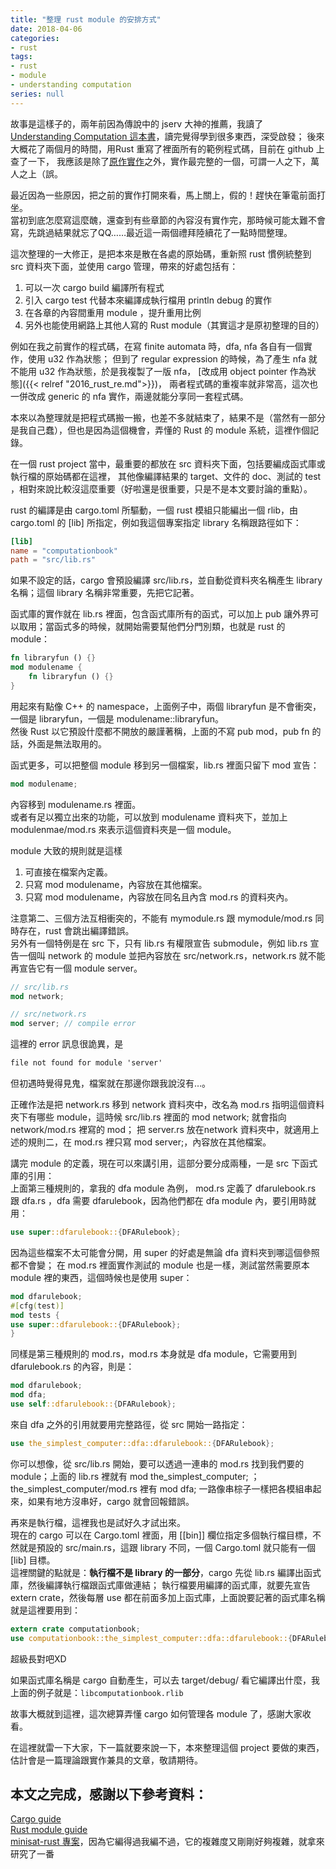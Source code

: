 ```yaml
---
title: "整理 rust module 的安排方式"
date: 2018-04-06
categories:
- rust
tags:
- rust
- module
- understanding computation
series: null
---
```


故事是這樣子的，兩年前因為傳說中的 jserv 大神的推薦，我讀了 [Understanding Computation 這本書](http://computationbook.com/)，讀完覺得學到很多東西，深受啟發；
後來大概花了兩個月的時間，用Rust 重寫了裡面所有的範例程式碼，目前在 github 上查了一下，
我應該是除了[原作實作](https://github.com/tomstuart/computationbook)之外，實作最完整的一個，可謂一人之下，萬人之上（誤。  

最近因為一些原因，把之前的實作打開來看，馬上關上，假的！趕快在筆電前面打坐。  
當初到底怎麼寫這麼醜，還查到有些章節的內容沒有實作完，那時候可能太難不會寫，先跳過結果就忘了QQ……最近這一兩個禮拜陸續花了一點時間整理。  

這次整理的一大修正，是把本來是散在各處的原始碼，重新照 rust 慣例統整到 src 資料夾下面，並使用 cargo 管理，帶來的好處包括有：

1. 可以一次 cargo build 編譯所有程式
2. 引入 cargo test 代替本來編譯成執行檔用 println debug 的實作
3. 在各章的內容間重用 module ，提升重用比例
4. 另外也能使用網路上其他人寫的 Rust module（其實這才是原初整理的目的）  

例如在我之前實作的程式碼，在寫 finite automata 時，dfa, nfa 各自有一個實作，使用 u32 作為狀態；
但到了 regular expression 的時候，為了產生 nfa 就不能用 u32 作為狀態，於是我複製了一版 nfa，
[改成用 object pointer 作為狀態]({{< relref "2016_rust_re.md">}})，
兩者程式碼的重複率就非常高，這次也一併改成 generic 的 nfa 實作，兩邊就能分享同一套程式碼。  
<!--more-->

本來以為整理就是把程式碼搬一搬，也差不多就結束了，結果不是（當然有一部分是我自己蠢），但也是因為這個機會，弄懂的 Rust 的 module 系統，這裡作個記錄。  

在一個 rust project 當中，最重要的都放在 src 資料夾下面，包括要編成函式庫或執行檔的原始碼都在這裡，
其他像編譯結果的 target、文件的 doc、測試的 test ，相對來說比較沒這麼重要（好啦還是很重要，只是不是本文要討論的重點）。  

rust 的編譯是由 cargo.toml 所驅動，一個 rust 模組只能編出一個 rlib，由 cargo.toml 的 [lib] 所指定，例如我這個專案指定 library 名稱跟路徑如下：  
```toml
[lib]  
name = "computationbook"  
path = "src/lib.rs"
```
如果不設定的話，cargo 會預設編譯 src/lib.rs，並自動從資料夾名稱產生 library 名稱；這個 library 名稱非常重要，先把它記著。  

函式庫的實作就在 lib.rs 裡面，包含函式庫所有的函式，可以加上 pub 讓外界可以取用；當函式多的時候，就開始需要幫他們分門別類，也就是 rust 的 module：  
```rust
fn libraryfun () {}
mod modulename {
    fn libraryfun () {}
}
```
用起來有點像 C++ 的 namespace，上面例子中，兩個 libraryfun 是不會衝突，一個是 libraryfun，一個是 modulename::libraryfun。  
然後 Rust 以它預設什麼都不開放的嚴謹著稱，上面的不寫 pub mod，pub fn 的話，外面是無法取用的。  

函式更多，可以把整個 module 移到另一個檔案，lib.rs 裡面只留下 mod 宣告：  
```rust
mod modulename;
```
內容移到 modulename.rs 裡面。  
或者有足以獨立出來的功能，可以放到 modulename 資料夾下，並加上 modulenmae/mod.rs 來表示這個資料夾是一個 module。  

module 大致的規則就是這樣  
1. 可直接在檔案內定義。  
2. 只寫 mod modulename，內容放在其他檔案。  
3. 只寫 mod modulename，內容放在同名且內含 mod.rs 的資料夾內。  

注意第二、三個方法互相衝突的，不能有 mymodule.rs 跟 mymodule/mod.rs 同時存在，rust 會跳出編譯錯誤。  
另外有一個特例是在 src 下，只有 lib.rs 有權限宣告 submodule，例如 lib.rs 宣告一個叫 network 的 module 並把內容放在 src/network.rs，network.rs 就不能再宣告它有一個 module server。  
```rust
// src/lib.rs  
mod network;  

// src/network.rs  
mod server; // compile error
```
這裡的 error 訊息很詭異，是 
```txt
file not found for module 'server'
```
但初遇時覺得見鬼，檔案就在那邊你跟我說沒有…。  

正確作法是把 network.rs 移到 network 資料夾中，改名為 mod.rs 指明這個資料夾下有哪些 module，這時候 src/lib.rs 裡面的 mod network; 就會指向 network/mod.rs 裡寫的 mod；
把 server.rs 放在network 資料夾中，就適用上述的規則二，在 mod.rs 裡只寫 mod server;，內容放在其他檔案。  

講完 module 的定義，現在可以來講引用，這部分要分成兩種，一是 src 下函式庫的引用：  
上面第三種規則的，拿我的 dfa module 為例， mod.rs 定義了 dfarulebook.rs 跟 dfa.rs ，dfa 需要 dfarulebook，因為他們都在 dfa module 內，要引用時就用：  
```rust
use super::dfarulebook::{DFARulebook};
```
因為這些檔案不太可能會分開，用 super 的好處是無論 dfa 資料夾到哪這個參照都不會變；
在 mod.rs 裡面實作測試的 module 也是一樣，測試當然需要原本 module 裡的東西，這個時候也是使用 super：   

```rust
mod dfarulebook;
#[cfg(test)]
mod tests {
use super::dfarulebook::{DFARulebook};
}
```
同樣是第三種規則的 mod.rs，mod.rs 本身就是 dfa module，它需要用到 dfarulebook.rs 的內容，則是：  
```rust
mod dfarulebook;
mod dfa;
use self::dfarulebook::{DFARulebook};
```
來自 dfa 之外的引用就要用完整路徑，從 src 開始一路指定：  
```rust
use the_simplest_computer::dfa::dfarulebook::{DFARulebook};
```
你可以想像，從 src/lib.rs 開始，要可以透過一連串的 mod.rs 找到我們要的 module；上面的 lib.rs 裡就有 mod the\_simplest\_computer; ；the\_simplest\_computer/mod.rs 裡有 mod dfa; 一路像串棕子一樣把各模組串起來，如果有地方沒串好，cargo 就會回報錯誤。  

再來是執行檔，這裡我也是試好久才試出來。  
現在的 cargo 可以在 Cargo.toml 裡面，用 [[bin]] 欄位指定多個執行檔目標，不然就是預設的 src/main.rs，這跟 library 不同，一個 Cargo.toml 就只能有一個 [lib] 目標。  
這裡關鍵的點就是：**執行檔不是 library 的一部分**，cargo 先從 lib.rs 編譯出函式庫，然後編譯執行檔跟函式庫做連結；
執行檔要用編譯的函式庫，就要先宣告 extern crate，然後每層 use 都在前面多加上函式庫，上面說要記著的函式庫名稱就是這裡要用到：  

```rust
extern crate computationbook;
use computationbook::the_simplest_computer::dfa::dfarulebook::{DFARulebook};
```
超級長對吧XD  

如果函式庫名稱是 cargo 自動產生，可以去 target/debug/ 看它編譯出什麼，我上面的例子就是：`libcomputationbook.rlib`  

故事大概就到這裡，這次總算弄懂 cargo 如何管理各 module 了，感謝大家收看。  

在這裡就雷一下大家，下一篇就要來說一下，本來整理這個 project 要做的東西，估計會是一篇理論跟實作兼具的文章，敬請期待。  

## 本文之完成，感謝以下參考資料：  
[Cargo guide](https://doc.rust-lang.org/cargo/guide/)  
[Rust module guide](https://doc.rust-lang.org/book/second-edition/ch07-01-mod-and-the-filesystem.html)  
[minisat-rust 專案](https://github.com/mishun/minisat-rust)，因為它編得過我編不過，它的複雜度又剛剛好夠複雜，就拿來研究了一番